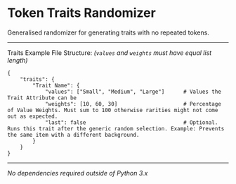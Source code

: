 # Token Traits Randomizer
Generalised randomizer for generating traits with no repeated tokens.

-----

Traits Example File Structure: *(`values` and `weights` must have equal list length)*
````
{
    "traits": {
        "Trait Name": {
            "values": ["Small", "Medium", "Large"]      # Values the Trait Attribute can be
            "weights": [10, 60, 30]                     # Percentage of Value Weights. Must sum to 100 otherwise rarities might not come out as expected.
            "last": false                               # Optional. Runs this trait after the generic random selection. Example: Prevents the same item with a different background.
        }
    }
}
````

-----

_No dependencies required outside of Python 3.x_
